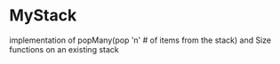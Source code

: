 # MyStack
implementation of popMany(pop 'n' # of items from the stack) and Size functions on an existing stack
